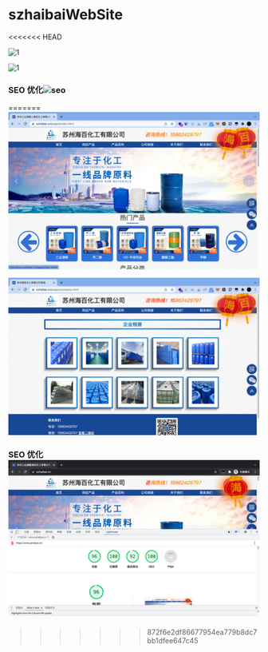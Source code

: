 # szhaibaiWebSite
<<<<<<< HEAD

![1](/Volumes/working/Project/szhaibaiWebSite/images/1.png)

![1](/Volumes/working/Project/szhaibaiWebSite/images/3.png)

### SEO 优化![seo](/Volumes/working/Project/szhaibaiWebSite/images/seo.png)
=======
![1](images/1.png)

![1](images/3.png)

### SEO 优化![seo](images/seo.png)
>>>>>>> 872f6e2df86677954ea779b8dc7bb1dfee647c45

